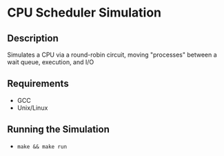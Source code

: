 # CPU Scheduler Simulation

## Description
Simulates a CPU via a round-robin circuit, moving "processes" between a wait queue, execution, and I/O

## Requirements
* GCC
* Unix/Linux

## Running the Simulation
* `make && make run`
